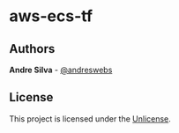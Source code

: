 # aws-ecs-tf

## Authors

**Andre Silva** - [@andreswebs](https://github.com/andreswebs)

## License

This project is licensed under the [Unlicense](UNLICENSE.md).
